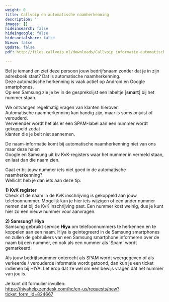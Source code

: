 ```yaml
---
weight: 0
title: Callvoip en automatische naamherkenning
description: ''
images: []
hideinsearch: false
hideingoogle: false
hidesocialshare: false
Nieuw: false
Update: false
pdf: http://files.callvoip.nl/downloads/Callvoip_informatie-automatische-naamherkening.pdf

---
```

Bel je iemand en ziet deze persoon jouw bedrijfsnaam zonder dat je in zijn   
 adresboek staat? Dat is automatische naamherkenning.   
 Deze automatische herkenning is vaak actief op Android en Google smartphones.  
 Op een Samsung zie je bv in de gesprekslijst een labeltje \[**smart**\] bij het nummer staan.

We ontvangen regelmatig vragen van klanten hierover.   
 Automatische naamherkenning kan handig zijn, maar is soms onjuist of verouderd.   
 Vervelender wordt het als er een SPAM-label aan een nummer wordt gekoppeld zodat   
 klanten die je belt niet aannemen.   
   
 De naam-informatie komt bij automatische naamherkenning niet van ons maar deze halen   
 Google en Samsung uit bv KvK-registers waar het nummer in vermeld staan, en laat dan die naam zien.   
   
 Gaat er bij jouw nummer iets niet goed in de automatische naamherkenning?   
 Wellicht heb je dan iets aan deze tip:   
   
 **1) KvK register**  
 Check of de naam in de KvK inschrijving is gekoppeld aan jouw telefoonnummer. Mogelijk kun je hier iets wijzigen of een ander nummer nemen dat bij de KvK inschrijving past. Een nummer kost weinig, dus je kunt hier zo een nieuw nummer voor aanvragen.   
 

**2) Samsung? Hiya**  
 Samsung gebruikt service **Hiya** om telefoonnummers te herkennen en te koppelen aan een naam. Hiya is geintegreerd in de Samsung smartphones en zullen de gebruikers van een Samsung smartphone informeren over de naam bij een nummer, en ook als een nummer als 'Spam' wordt gemarkeerd.

Als jouw bedrijfsnummer onterecht als SPAM wordt weergegeven of als verkeerde / verouderde informatie wordt getoond, dan kun je een ticket indienen bij HIYA. Let erop dat ze wel om een bewijs vragen dat het nummer van jou is.

Je kunt dit formulier invullen:   
https://hiyahelp.zendesk.com/hc/en-us/requests/new?ticket_form_id=824667